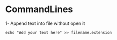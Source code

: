 # CommandLines

1- Append text into file without open it 
```Shell 
echo "Add your text here" >> filename.extension
```
